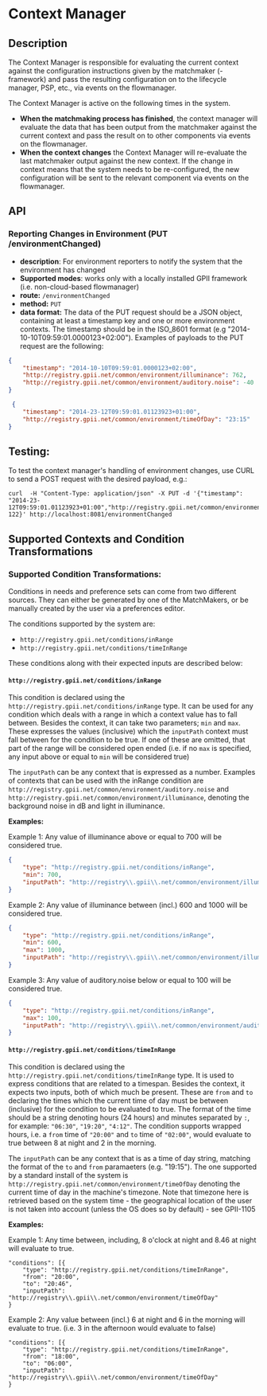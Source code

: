 # Context Manager

## Description

The Context Manager is responsible for evaluating the current context against the configuration instructions given by
the matchmaker (-framework) and pass the resulting configuration on to the lifecycle manager, PSP, etc., via events on
the flowmanager.

The Context Manager is active on the following times in the system.

* **When the matchmaking process has finished**, the context manager will evaluate the data that has been output from
  the matchmaker against the current context and pass the result on to other components via events on the flowmanager.
* **When the context changes** the Context Manager will re-evaluate the last matchmaker output against the new context.
  If the change in context means that the system needs to be re-configured, the new configuration will be sent to the
  relevant component via events on the flowmanager.

## API

### Reporting Changes in Environment (PUT /environmentChanged)

* **description**: For environment reporters to notify the system that the environment has changed
* **Supported modes**: works only with a locally installed GPII framework (i.e. non-cloud-based flowmanager)
* **route:** `/environmentChanged`
* **method:** `PUT`
* **data format:** The data of the PUT request should be a JSON object, containing at least a timestamp key and one or
  more environment contexts. The timestamp should be in the ISO_8601 format (e.g "2014-10-10T09:59:01.0000123+02:00").
  Examples of payloads to the PUT request are the following:

```json
{
    "timestamp": "2014-10-10T09:59:01.0000123+02:00",
    "http://registry.gpii.net/common/environment/illuminance": 762,
    "http://registry.gpii.net/common/environment/auditory.noise": -40
}
```

```json
 {
    "timestamp": "2014-23-12T09:59:01.01123923+01:00",
    "http://registry.gpii.net/common/environment/timeOfDay": "23:15"
}
```

## Testing:

To test the context manager's handling of environment changes, use CURL to send a POST request with the desired payload,
e.g.:

```snippet
curl  -H "Content-Type: application/json" -X PUT -d '{"timestamp": "2014-23-12T09:59:01.01123923+01:00","http://registry.gpii.net/common/environment/illuminance": 122}' http://localhost:8081/environmentChanged
```

## Supported Contexts and Condition Transformations

### Supported Condition Transformations:

Conditions in needs and preference sets can come from two different sources. They can either be generated by one of the
MatchMakers, or be manually created by the user via a preferences editor.

The conditions supported by the system are:

* `http://registry.gpii.net/conditions/inRange`
* `http://registry.gpii.net/conditions/timeInRange`

These conditions along with their expected inputs are described below:

#### `http://registry.gpii.net/conditions/inRange`

This condition is declared using the `http://registry.gpii.net/conditions/inRange` type. It can be used for any
condition which deals with a range in which a context value has to fall between. Besides the context, it can take two
parameters; `min` and `max`. These expresses the values (inclusive) which the `inputPath` context must fall between for
the condition to be true. If one of these are omitted, that part of the range will be considered open ended (i.e. if no
`max` is specified, any input above or equal to `min` will be considered true)

The `inputPath` can be any context that is expressed as a number. Examples of contexts that can be used with the inRange
condition are `http://registry.gpii.net/common/environment/auditory.noise` and
`http://registry.gpii.net/common/environment/illuminance`, denoting the background noise in dB and light in illuminance.

**Examples:**

Example 1: Any value of illuminance above or equal to 700 will be considered true.

```json
{
    "type": "http://registry.gpii.net/conditions/inRange",
    "min": 700,
    "inputPath": "http://registry\\.gpii\\.net/common/environment/illuminance"
}
```

Example 2: Any value of illuminance between (incl.) 600 and 1000  will be considered true.

```json
{
    "type": "http://registry.gpii.net/conditions/inRange",
    "min": 600,
    "max": 1000,
    "inputPath": "http://registry\\.gpii\\.net/common/environment/illuminance"
}
```

Example 3: Any value of auditory.noise below or equal to 100 will be considered true.

```json
{
    "type": "http://registry.gpii.net/conditions/inRange",
    "max": 100,
    "inputPath": "http://registry\\.gpii\\.net/common/environment/auditory\\.noise"
}
```

#### `http://registry.gpii.net/conditions/timeInRange`

This condition is declared using the `http://registry.gpii.net/conditions/timeInRange` type. It is used to express
conditions that are related to a timespan. Besides the context, it expects two inputs, both of which much be present.
These are `from` and `to` declaring the times which the current time of day must be between (inclusive) for the
condition to be evaluated to true. The format of the time should be a string denoting hours (24 hours) and minutes
separated by `:`, for example: `"06:30"`, `"19:20"`, `"4:12"`. The condition supports wrapped hours, i.e. a `from` time
of `"20:00"` and `to` time of `"02:00"`, would evaluate to true between 8 at night and 2 in the morning.

The `inputPath` can be any context that is as a time of day string, matching the format of the `to` and `from`
paramaeters (e.g. "19:15"). The one supported by a standard install of the system is
`http://registry.gpii.net/common/environment/timeOfDay` denoting the current time of day in the machine's timezone. Note
that timezone here is retrieved based on the system time - the geographical location of the user is not taken into
account (unless the OS does so by default) - see GPII-1105

**Examples:**

Example 1: Any time between, including, 8 o'clock at night and 8.46 at night will evaluate to true.

```snippet
"conditions": [{
    "type": "http://registry.gpii.net/conditions/timeInRange",
    "from": "20:00",
    "to": "20:46",
    "inputPath": "http://registry\\.gpii\\.net/common/environment/timeOfDay"
}
```

Example 2: Any value between (incl.) 6 at night and 6 in the morning will evaluate to true. (i.e. 3 in the afternoon
would evaluate to false)

```snippet
"conditions": [{
    "type": "http://registry.gpii.net/conditions/timeInRange",
    "from": "18:00",
    "to": "06:00",
    "inputPath": "http://registry\\.gpii\\.net/common/environment/timeOfDay"
}
```
